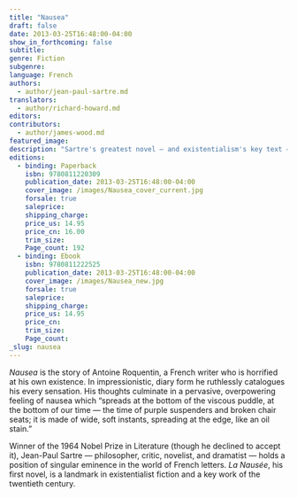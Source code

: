 ```yaml
---
title: "Nausea"
draft: false
date: 2013-03-25T16:48:00-04:00
show_in_forthcoming: false
subtitle:
genre: Fiction
subgenre:
language: French
authors:
  - author/jean-paul-sartre.md
translators:
  - author/richard-howard.md
editors:
contributors:
  - author/james-wood.md
featured_image:
description: "Sartre's greatest novel — and existentialism's key text — now introduced by James Wood "
editions:
  - binding: Paperback
    isbn: 9780811220309
    publication_date: 2013-03-25T16:48:00-04:00
    cover_image: /images/Nausea_cover_current.jpg
    forsale: true
    saleprice:
    shipping_charge:
    price_us: 14.95
    price_cn: 16.00
    trim_size:
    Page_count: 192
  - binding: Ebook
    isbn: 9780811222525
    publication_date: 2013-03-25T16:48:00-04:00
    cover_image: /images/Nausea_new.jpg
    forsale: true
    saleprice:
    shipping_charge:
    price_us: 14.95
    price_cn:
    trim_size:
    Page_count:
_slug: nausea
---
```


_Nausea_ is the story of Antoine Roquentin, a French writer who is horrified at his own existence. In impressionistic, diary form he ruthlessly catalogues his every sensation. His thoughts culminate in a pervasive, overpowering feeling of nausea which “spreads at the bottom of the viscous puddle, at the bottom of our time — the time of purple suspenders and broken chair seats; it is made of wide, soft instants, spreading at the edge, like an oil stain.”

Winner of the 1964 Nobel Prize in Literature (though he declined to accept it), Jean-Paul Sartre — philosopher, critic, novelist, and dramatist — holds a position of singular eminence in the world of French letters. _La Nausée_, his first novel, is a landmark in existentialist fiction and a key work of the twentieth century.

